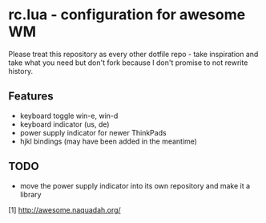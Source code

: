 # rc.lua - configuration for awesome WM

Please treat this repository as every other dotfile repo - take
inspiration and take what you need but don't fork because I don't
promise to not rewrite history.

## Features

* keyboard toggle win-e, win-d
* keyboard indicator (us, de)
* power supply indicator for newer ThinkPads
* hjkl bindings (may have been added in the meantime)

## TODO

* move the power supply indicator into its own repository and make it a
  library

[1] http://awesome.naquadah.org/
